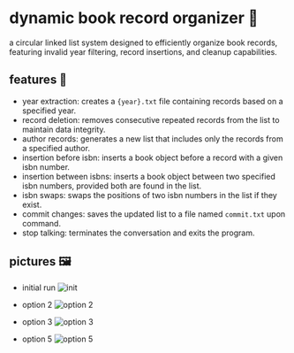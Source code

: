 # dynamic book record organizer 📖
a circular linked list system designed to efficiently organize book records, featuring invalid year filtering, record insertions, and cleanup capabilities.

## features 👾
- year extraction: creates a `{year}.txt` file containing records based on a specified year.
- record deletion: removes consecutive repeated records from the list to maintain data integrity.
- author records: generates a new list that includes only the records from a specified author.
- insertion before isbn: inserts a book object before a record with a given isbn number.
- insertion between isbns: inserts a book object between two specified isbn numbers, provided both are found in the list.
- isbn swaps: swaps the positions of two isbn numbers in the list if they exist.
- commit changes: saves the updated list to a file named `commit.txt` upon command.
- stop talking: terminates the conversation and exits the program.

## pictures 🖼️
  - initial run
  ![init](https://github.com/user-attachments/assets/d31b574d-8bb5-412b-b640-ec7dd6c0e5c9)

  - option 2
  ![option 2](https://github.com/user-attachments/assets/951074f8-4a97-4449-ae8a-ff7e0c9396b4)

  - option 3
  ![option 3](https://github.com/user-attachments/assets/bc4da696-b9d7-4d5d-bb3e-ba29998f5ce3)

  - option 5
  ![option 5](https://github.com/user-attachments/assets/8ff2f821-db88-4d04-ba82-8a9be9a0a73c)
